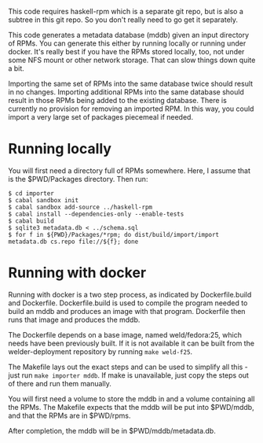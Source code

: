 This code requires haskell-rpm which is a separate git repo, but is also
a subtree in this git repo.  So you don't really need to go get it separately.

This code generates a metadata database (mddb) given an input directory of
RPMs.  You can generate this either by running locally or running under docker.
It's really best if you have the RPMs stored locally, too, not under some NFS
mount or other network storage.  That can slow things down quite a bit.

Importing the same set of RPMs into the same database twice should result in no
changes.  Importing additional RPMs into the same database should result in those
RPMs being added to the existing database.  There is currently no provision for
removing an imported RPM.  In this way, you could import a very large set of
packages piecemeal if needed.


Running locally
===============

You will first need a directory full of RPMs somewhere.  Here, I assume that
is the $PWD/Packages directory.  Then run:

```
$ cd importer
$ cabal sandbox init
$ cabal sandbox add-source ../haskell-rpm
$ cabal install --dependencies-only --enable-tests
$ cabal build
$ sqlite3 metadata.db < ../schema.sql
$ for f in ${PWD}/Packages/*rpm; do dist/build/import/import metadata.db cs.repo file://${f}; done
```

Running with docker
===================

Running with docker is a two step process, as indicated by Dockerfile.build
and Dockerfile.  Dockerfile.build is used to compile the program needed to
build an mddb and produces an image with that program.  Dockerfile then runs
that image and produces the mddb.

The Dockerfile depends on a base image, named weld/fedora:25, which needs have
been previously built. If it is not available it can be built from the
welder-deployment repository by running `make weld-f25`.

The Makefile lays out the exact steps and can be used to simplify all this -
just run `make importer mddb`.  If make is unavailable, just copy the steps
out of there and run them manually.

You will first need a volume to store the mddb in and a volume containing all
the RPMs.  The Makefile expects that the mddb will be put into $PWD/mddb, and
that the RPMs are in $PWD/rpms.

After completion, the mddb will be in $PWD/mddb/metadata.db.
